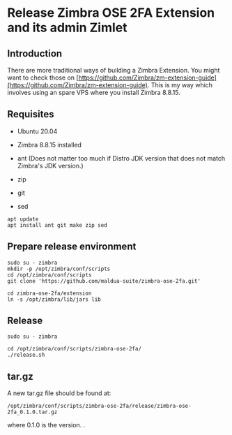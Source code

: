# Release Zimbra OSE 2FA Extension and its admin Zimlet

## Introduction

There are more traditional ways of building a Zimbra Extension. You might want to check those on [https://github.com/Zimbra/zm-extension-guide](https://github.com/Zimbra/zm-extension-guide).
This is my way which involves using an spare VPS where you install Zimbra 8.8.15.

## Requisites

- Ubuntu 20.04
- Zimbra 8.8.15 installed

- ant (Does not matter too much if Distro JDK version that does not match Zimbra's JDK version.)
- zip
- git
- sed

```
apt update
apt install ant git make zip sed
```

## Prepare release environment

```
sudo su - zimbra
mkdir -p /opt/zimbra/conf/scripts
cd /opt/zimbra/conf/scripts
git clone 'https://github.com/maldua-suite/zimbra-ose-2fa.git'

cd zimbra-ose-2fa/extension
ln -s /opt/zimbra/lib/jars lib
```

## Release

```
sudo su - zimbra

cd /opt/zimbra/conf/scripts/zimbra-ose-2fa/
./release.sh
```

## tar.gz

A new tar.gz file should be found at:
```
/opt/zimbra/conf/scripts/zimbra-ose-2fa/release/zimbra-ose-2fa_0.1.0.tar.gz
```
where 0.1.0 is the version.
.
